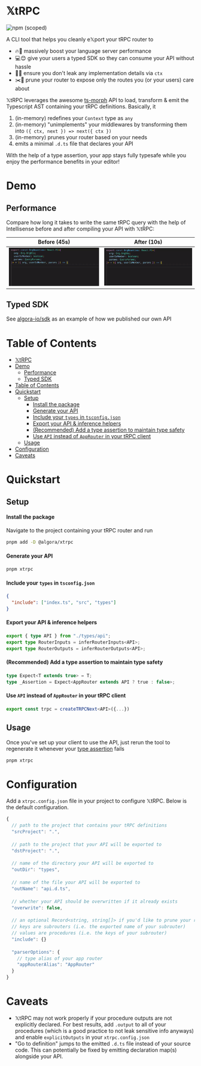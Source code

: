 # 𝕏tRPC

![npm (scoped)](https://img.shields.io/npm/v/@algora/xtrpc)

A CLI tool that helps you cleanly e𝕏port your tRPC router to

- 🔥🚀 massively boost your language server performance
- 💻😊 give your users a typed SDK so they can consume your API without hassle
- 🫗❌ ensure you don't leak any implementation details via `ctx`
- ✂️🌳 prune your router to expose only the routes you (or your users) care about

𝕏tRPC leverages the awesome [ts-morph](https://github.com/dsherret/ts-morph) API to load, transform & emit the Typescript AST containing your tRPC definitions. Basically, it

1. (in-memory) redefines your `Context` type as `any`
2. (in-memory) "unimplements" your middlewares by transforming them into `({ ctx, next }) => next({ ctx })`
3. (in-memory) prunes your router based on your needs
4. emits a minimal `.d.ts` file that declares your API

With the help of a type assertion, your app stays fully typesafe while you enjoy the performance benefits in your editor!

# Demo

## Performance

Compare how long it takes to write the same tRPC query with the help of Intellisense before and after compiling your API with 𝕏tRPC:

| Before (45s) | After (10s) |
|---|---|
| ![](demo/before.gif) | ![](demo/after.gif) |

## Typed SDK

See [algora-io/sdk](https://github.com/algora-io/sdk) as an example of how we published our own API

# Table of Contents

- [𝕏tRPC](#𝕏trpc)
- [Demo](#demo)
  - [Performance](#performance)
  - [Typed SDK](#typed-sdk)
- [Table of Contents](#table-of-contents)
- [Quickstart](#quickstart)
  - [Setup](#setup)
      - [Install the package](#install-the-package)
      - [Generate your API](#generate-your-api)
      - [Include your `types` in `tsconfig.json`](#include-your-types-in-tsconfigjson)
      - [Export your API \& inference helpers](#export-your-api--inference-helpers)
      - [(Recommended) Add a type assertion to maintain type safety](#recommended-add-a-type-assertion-to-maintain-type-safety)
      - [Use `API` instead of `AppRouter` in your tRPC client](#use-api-instead-of-approuter-in-your-trpc-client)
  - [Usage](#usage)
- [Configuration](#configuration)
- [Caveats](#caveats)



# Quickstart

## Setup

#### Install the package
Navigate to the project containing your tRPC router and run
```bash
pnpm add -D @algora/xtrpc
```

#### Generate your API
```bash
pnpm xtrpc
```

#### Include your `types` in `tsconfig.json`
```json
{
  "include": ["index.ts", "src", "types"]
}
```

#### Export your API & inference helpers
```ts
export { type API } from "./types/api";
export type RouterInputs = inferRouterInputs<API>;
export type RouterOutputs = inferRouterOutputs<API>;
```

#### (Recommended) Add a type assertion to maintain type safety
```ts
type Expect<T extends true> = T;
type _Assertion = Expect<AppRouter extends API ? true : false>;
```

#### Use `API` instead of `AppRouter` in your tRPC client
```ts
export const trpc = createTRPCNext<API>({...})
```

## Usage

Once you've set up your client to use the API, just rerun the tool to regenerate it whenever your [type assertion](#recommended-add-a-type-assertion-to-maintain-type-safety) fails
```bash
pnpm xtrpc
```

# Configuration

Add a `xtrpc.config.json` file in your project to configure 𝕏tRPC. Below is the default configuration.

```js
{
  // path to the project that contains your tRPC definitions
  "srcProject": ".",

  // path to the project that your API will be exported to
  "dstProject": ".",
  
  // name of the directory your API will be exported to
  "outDir": "types",
  
  // name of the file your API will be exported to
  "outName": "api.d.ts",
  
  // whether your API should be overwritten if it already exists
  "overwrite": false,
  
  // an optional Record<string, string[]> if you'd like to prune your router before exporting
  // keys are subrouters (i.e. the exported name of your subrouter)
  // values are procedures (i.e. the keys of your subrouter)
  "include": {}

  "parserOptions": {
    // type alias of your app router
    "appRouterAlias": "AppRouter"
  }
}
```

# Caveats

- 𝕏tRPC may not work properly if your procedure outputs are not explicitly declared. For best results, add `.output` to all of your procedures (which is a good practice to not leak sensitive info anyways) and enable `explicitOutputs` in your `xtrpc.config.json`
- "Go to definition" jumps to the emitted `.d.ts` file instead of your source code. This can potentially be fixed by emitting declaration map(s) alongside your API.